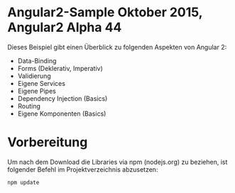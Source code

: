# Angular2-Sample Oktober 2015, Angular2 Alpha 44

Dieses Beispiel gibt einen Überblick zu folgenden Aspekten von Angular 2:

- Data-Binding
- Forms (Deklerativ, Imperativ)
- Validierung
- Eigene Services
- Eigene Pipes
- Dependency Injection (Basics)
- Routing
- Eigene Komponenten (Basics)

# Vorbereitung

Um nach dem Download die Libraries via npm (nodejs.org) zu beziehen, ist folgender Befehl im Projektverzeichnis abzusetzen:
```
npm update
```
